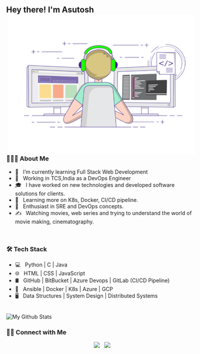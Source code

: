 <h2> Hey there! I'm Asutosh
<img align="right" alt="GIF" src="https://raw.githubusercontent.com/devSouvik/devSouvik/master/gif3.gif" width="500"/>

<h3> 👨🏻‍💻 About Me </h3>

- 🔭 &nbsp; I’m currently learning Full Stack Web Development
- 🤔 &nbsp; Working in TCS,India as a DevOps Engineer 
- 🎓 &nbsp; I have worked on new technologies and developed software solutions for clients.
- 💼 &nbsp; Learning more on K8s, Docker, CI/CD pipeline.
- 🌱 &nbsp; Enthusiast in SRE and DevOps concepts.
- ✍️ &nbsp; Watching movies, web series and trying to understand the world of movie making, cinematography.

<br>

<h3>🛠 Tech Stack</h3>

- 💻 &nbsp; Python | C | Java   
- 🌐 &nbsp; HTML | CSS | JavaScript 
- 🛢 &nbsp; GitHub | BitBucket | Azure Devops | GitLab (CI/CD Pipeline)
- 🔧 &nbsp; Ansible | Docker | K8s | Azure | GCP
- 🖥 &nbsp; Data Structures | System Design | Distributed Systems 

<br>
  
 <img align="center" src="https://github-readme-stats.vercel.app/api?username=meAsutosh&include_all_commits=true&count_private=true&show_icons=true&line_height=20&title_color=7A7ADB&icon_color=2234AE&text_color=D3D3D3&bg_color=0,000000,130F40" alt="My Github Stats">

<h3> 🤝🏻 Connect with Me </h3>

<p align="center">  
&nbsp; <a href="https://www.linkedin.com/in/souvik-guria-/" target="_blank" rel="noopener noreferrer"><img src="https://img.icons8.com/plasticine/100/000000/linkedin.png" width="50" /></a>
&nbsp; <a href="mailto:crispyasutoshpanda@gmail.com" target="_blank" rel="noopener noreferrer"><img src="https://img.icons8.com/plasticine/100/000000/gmail.png"  width="50" /></a>
</p>

